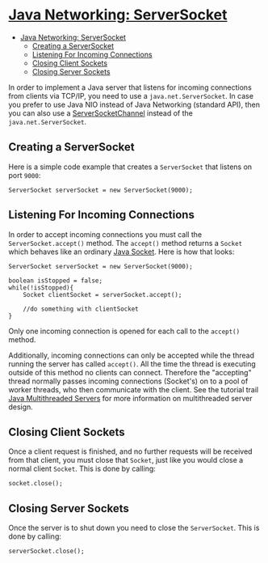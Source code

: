 # [Java Networking: ServerSocket](http://tutorials.jenkov.com/java-networking/server-sockets.html)

- [Java Networking: ServerSocket](#java-networking-serversocket)
  - [Creating a ServerSocket](#creating-a-serversocket)
  - [Listening For Incoming Connections](#listening-for-incoming-connections)
  - [Closing Client Sockets](#closing-client-sockets)
  - [Closing Server Sockets](#closing-server-sockets)

In order to implement a Java server that listens for incoming connections from clients via TCP/IP, you need to use a `java.net.ServerSocket`. In case you prefer to use Java NIO instead of Java Networking (standard API), then you can also use a [ServerSocketChannel](http://tutorials.jenkov.com/java-nio/server-socket-channel.html) instead of the `java.net.ServerSocket`.

## Creating a ServerSocket

Here is a simple code example that creates a `ServerSocket` that listens on port `9000`:

    ServerSocket serverSocket = new ServerSocket(9000);

## Listening For Incoming Connections

In order to accept incoming connections you must call the `ServerSocket.accept()` method. The `accept()` method returns a `Socket` which behaves like an ordinary [Java Socket](http://tutorials.jenkov.com/java-networking/sockets.html). Here is how that looks:

    ServerSocket serverSocket = new ServerSocket(9000);

    boolean isStopped = false;
    while(!isStopped){
        Socket clientSocket = serverSocket.accept();

        //do something with clientSocket
    }

Only one incoming connection is opened for each call to the `accept()` method.

Additionally, incoming connections can only be accepted while the thread running the server has called `accept()`. All the time the thread is executing outside of this method no clients can connect. Therefore the "accepting" thread normally passes incoming connections (Socket's) on to a pool of worker threads, who then communicate with the client. See the tutorial trail [Java Multithreaded Servers](http://tutorials.jenkov.com/java-multithreaded-servers/index.html) for more information on multithreaded server design.

## Closing Client Sockets

Once a client request is finished, and no further requests will be received from that client, you must close that `Socket`, just like you would close a normal client `Socket`. This is done by calling:

    socket.close();

## Closing Server Sockets

Once the server is to shut down you need to close the `ServerSocket`. This is done by calling:

    serverSocket.close();
